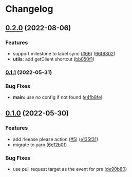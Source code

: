 # Changelog

## [0.2.0](https://github.com/ooliver1/triagecat/compare/v0.1.1...v0.2.0) (2022-08-06)


### Features

* support milestone to label sync ([#66](https://github.com/ooliver1/triagecat/issues/66)) ([66f6302](https://github.com/ooliver1/triagecat/commit/66f630255d31d9f6db604ef4d6fcc2f0765df488))
* **utils:** add getClient shortcut ([bb050f1](https://github.com/ooliver1/triagecat/commit/bb050f1a447cc0655b919fa03e2e24df8973e2a7))

### [0.1.1](https://github.com/ooliver1/triagecat/compare/v0.1.0...v0.1.1) (2022-05-31)


### Bug Fixes

* **main:** use no config if not found ([e4fb8fe](https://github.com/ooliver1/triagecat/commit/e4fb8fe58d8b70680d89274a2cc9cd00ddf291d5))

## [0.1.0](https://github.com/ooliver1/triagecat/compare/v0.0.0...v0.1.0) (2022-05-30)


### Features

* add rleease please action ([#5](https://github.com/ooliver1/triagecat/issues/5)) ([e135f31](https://github.com/ooliver1/triagecat/commit/e135f3174680c496f3114e7c7a1872d9ea89352e))
* migrate to yarn ([6e12b0f](https://github.com/ooliver1/triagecat/commit/6e12b0f5ef71cd176f19233cd91af5eee04c680f))


### Bug Fixes

* use pull request target as the event for prs ([de90b80](https://github.com/ooliver1/triagecat/commit/de90b807749c9249b5867bdc15168dd89e9b842c))
